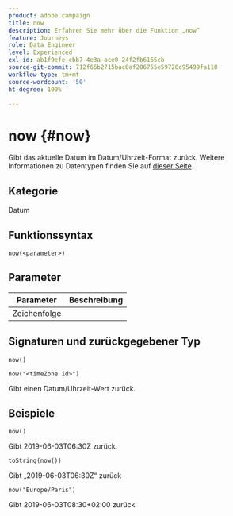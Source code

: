 ```yaml
---
product: adobe campaign
title: now
description: Erfahren Sie mehr über die Funktion „now“
feature: Journeys
role: Data Engineer
level: Experienced
exl-id: ab1f9efe-cbb7-4e3a-ace0-24f2fb6165cb
source-git-commit: 712f66b2715bac0af206755e59728c95499fa110
workflow-type: tm+mt
source-wordcount: '50'
ht-degree: 100%

---
```


# now {#now}

Gibt das aktuelle Datum im Datum/Uhrzeit-Format zurück. Weitere Informationen zu Datentypen finden Sie auf [dieser Seite](../expression/data-types.md).

## Kategorie

Datum

## Funktionssyntax

`now(<parameter>)`

## Parameter

| Parameter | Beschreibung |
|--- |--- |
| Zeichenfolge |  |

## Signaturen und zurückgegebener Typ

`now()`

`now("<timeZone id>")`

Gibt einen Datum/Uhrzeit-Wert zurück.

## Beispiele

`now()`

Gibt 2019-06-03T06:30Z zurück.

`toString(now())`

Gibt „2019-06-03T06:30Z“ zurück

`now("Europe/Paris")`

Gibt 2019-06-03T08:30+02:00 zurück.
